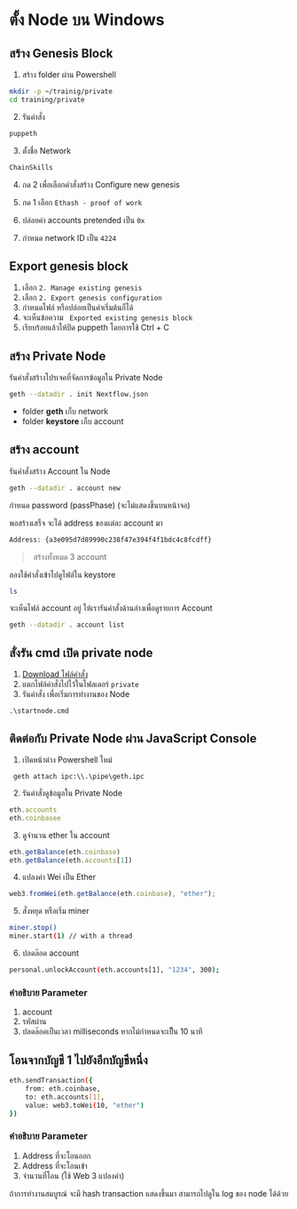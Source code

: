 # ตั้ง Node บน Windows

## สร้าง Genesis Block 

1. สร้าง folder ผ่าน Powershell

```bash
mkdir -p ~/trainig/private
cd training/private
```

2. รันคำสั่ง

```bash
puppeth
```

3. ตั้งชื่อ Network

```bash
ChainSkills
```

4. กด 2 เพื่อเลือกคำสั่งสร้าง Configure new genesis
5. กด 1 เลือก `Ethash - proof of work`

6. ปล่อยค่า accounts pretended เป็น `0x`

7. กำหนด network ID เป็น `4224`


## Export genesis block

1. เลือก `2. Manage existing genesis`
2. เลือก `2. Export genesis configuration`
3. กำหนดไฟล์ หรือปล่อยเป็นค่าเริ่มต้นก็ได้ 
4. จะเห็นข้อความ ` Exported existing genesis block`
5. เรียบร้อยแล้วให้ปิด puppeth โดยการใช้ Ctrl + C

## สร้าง Private Node

รันคำสั่งสร้างโปรเจคที่จัดการข้อมูลใน Private Node

```bash
geth --datadir . init Nextflow.json
```

- folder **geth** เก็บ network
- folder **keystore** เก็บ account

## สร้าง account

รันคำสั่งสร้าง Account ใน Node

```bash
geth --datadir . account new
```

กำหนด password (passPhase) (จะไม่แสดงขึ้นบนหน้าจอ)

พอสร้างเสร็จ จะได้ address ของแต่ละ account มา

```bash
Address: {a3e095d7d89990c238f47e394f4f1bdc4c8fcdff}
```

> สร้างทั้งหมด 3 account

ลองใช้คำสั่งเข้าไปดูไฟล์ใน keystore

```bash
ls 
```

จะเห็นไฟล์​ account อยู่ ให้เรารันคำสั่งด้านล่างเพื่อดูรายการ Account

```bash
geth --datadir . account list
```

## สั่งรัน cmd เปิด private node

1. [Download ไฟล์คำสั่ง](https://www.dropbox.com/s/gafk3ylkmywi9uh/startnode.cmd.zip?dl=0)
2. แตกไฟล์คำสั่งไปไว้ในโฟลเดอร​์ `private`
3. รันคำสั่ง เพื่อเริ่มการทำงานของ Node

```pwsh
.\startnode.cmd
```

## ติดต่อกับ Private Node ผ่าน JavaScript Console

1.  เปิดหน้าต่าง Powershell ใหม่ 

```pwsh
 geth attach ipc:\\.\pipe\geth.ipc
```

2. รันคำสั่งดูข้อมูลใน Private Node

```js
eth.accounts
eth.coinbasee
```

3. ดูจำนวน ether ใน account

```js
eth.getBalance(eth.coinbase)
eth.getBalance(eth.accounts[1])
```


4. แปลงค่า Wei เป็น Ether

```js
web3.fromWei(eth.getBalance(eth.coinbase), "ether");
```

5. สั่งหยุด หรือเริ่ม miner

```bash
miner.stop()
miner.start(1) // with a thread 
```

6. ปลดล๊อค account

```bash
personal.unlockAccount(eth.accounts[1], "1234", 300);
```
### คำอธิบาย Parameter

1. account
2. รหัสผ่าน
3. ปลดล๊อคเป็นเวลา milliseconds หากไม่กำหนดจะเป็็น 10 นาที

## โอนจากบัญชี 1 ไปยังอีกบัญชีหนึ่ง

```bash
eth.sendTransaction({
	from: eth.coinbase,
	to: eth.accounts[1],
	value: web3.toWei(10, "ether")
})
```

### คำอธิบาย Parameter

1. Address ที่จะโอนออก
2. Address ที่จะโอนเข้า
3. จำนวนที่โอน (ใช้ Web 3  แปลงค่า)

ถ้าการทำงานสมบูรณ์ จะมี hash transaction แสดงขึ้นมา สามารถไปดูใน log ของ node ได้ด้วย
